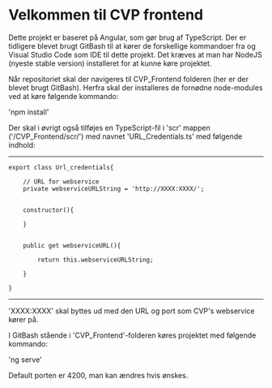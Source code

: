 # Velkommen til CVP frontend

Dette projekt er baseret på Angular, som gør brug af TypeScript.
Der er tidligere blevet brugt GitBash til at kører de forskellige kommandoer fra og Visual Studio Code som IDE til dette projekt.
Det kræves at man har NodeJS (nyeste stable version) installeret for at kunne køre projektet.

Når repositoriet skal der navigeres til CVP_Frontend folderen (her er der blevet brugt GitBash). 
Herfra skal der installeres de fornødne node-modules ved at køre følgende kommando:

  'npm install'

Der skal i øvrigt også tilføjes en TypeScript-fil i 'scr' mappen ('/CVP_Frontend/scr/') med navnet 'URL_Credentials.ts' med følgende indhold:
__________________________________

    export class Url_credentials{ 
    
        // URL for webservice
        private webserviceURLString = 'http://XXXX:XXXX/'; 
     
    
        constructor(){ 
    
        } 
     
    
        public get webserviceURL(){ 
    
            return this.webserviceURLString; 
    
        } 
    
    }
___________________________________

'XXXX:XXXX' skal byttes ud med den URL og port som CVP's webservice kører på.

I GitBash stående i 'CVP_Frontend'-folderen køres projektet med følgende kommando:

  'ng serve'

Default porten er 4200, man kan ændres hvis ønskes. 
